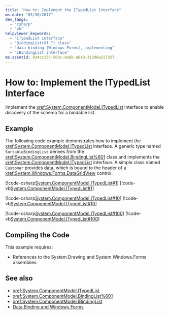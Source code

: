 ```yaml
---
title: "How to: Implement the ITypedList Interface"
ms.date: "03/30/2017"
dev_langs: 
  - "csharp"
  - "vb"
helpviewer_keywords: 
  - "ITypedList interface"
  - "BindingList(Of T) class"
  - "data binding [Windows Forms], implementing"
  - "IBindingList interface"
ms.assetid: 834cc15c-50bc-4a8b-a610-313d6a217357
---
```

# How to: Implement the ITypedList Interface
Implement the <xref:System.ComponentModel.ITypedList> interface to enable discovery of the schema for a bindable list.  
  
## Example  
 The following code example demonstrates how to implement the <xref:System.ComponentModel.ITypedList> interface. A generic type named `SortableBindingList` derives from the <xref:System.ComponentModel.BindingList%601> class and implements the <xref:System.ComponentModel.ITypedList> interface. A simple class named `Customer` provides data, which is bound to the header of a <xref:System.Windows.Forms.DataGridView> control.  
  
 [!code-csharp[System.ComponentModel.ITypedList#1](../../../samples/snippets/csharp/VS_Snippets_Winforms/System.ComponentModel.ITypedList/CS/SortableBindingList.cs#1)]
 [!code-vb[System.ComponentModel.ITypedList#1](../../../samples/snippets/visualbasic/VS_Snippets_Winforms/System.ComponentModel.ITypedList/VB/SortableBindingList.vb#1)]  
  
 [!code-csharp[System.ComponentModel.ITypedList#10](../../../samples/snippets/csharp/VS_Snippets_Winforms/System.ComponentModel.ITypedList/CS/Customer.cs#10)]
 [!code-vb[System.ComponentModel.ITypedList#10](../../../samples/snippets/visualbasic/VS_Snippets_Winforms/System.ComponentModel.ITypedList/VB/Customer.vb#10)]  
  
 [!code-csharp[System.ComponentModel.ITypedList#100](../../../samples/snippets/csharp/VS_Snippets_Winforms/System.ComponentModel.ITypedList/CS/Form1.cs#100)]
 [!code-vb[System.ComponentModel.ITypedList#100](../../../samples/snippets/visualbasic/VS_Snippets_Winforms/System.ComponentModel.ITypedList/VB/Form1.vb#100)]  
  
## Compiling the Code  
 This example requires:  
  
-   References to the System.Drawing and System.Windows.Forms assemblies.  
  
## See also
- <xref:System.ComponentModel.ITypedList>
- <xref:System.ComponentModel.BindingList%601>
- <xref:System.ComponentModel.IBindingList>
- [Data Binding and Windows Forms](../../../docs/framework/winforms/data-binding-and-windows-forms.md)
